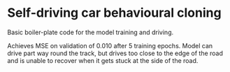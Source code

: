 # Self-driving car behavioural cloning

Basic boiler-plate code for the model training and driving.

Achieves MSE on validation of 0.010 after 5 training epochs.  Model can drive part way round the track, but drives too
close to the edge of the road and is unable to recover when it gets stuck at the side of the road.

